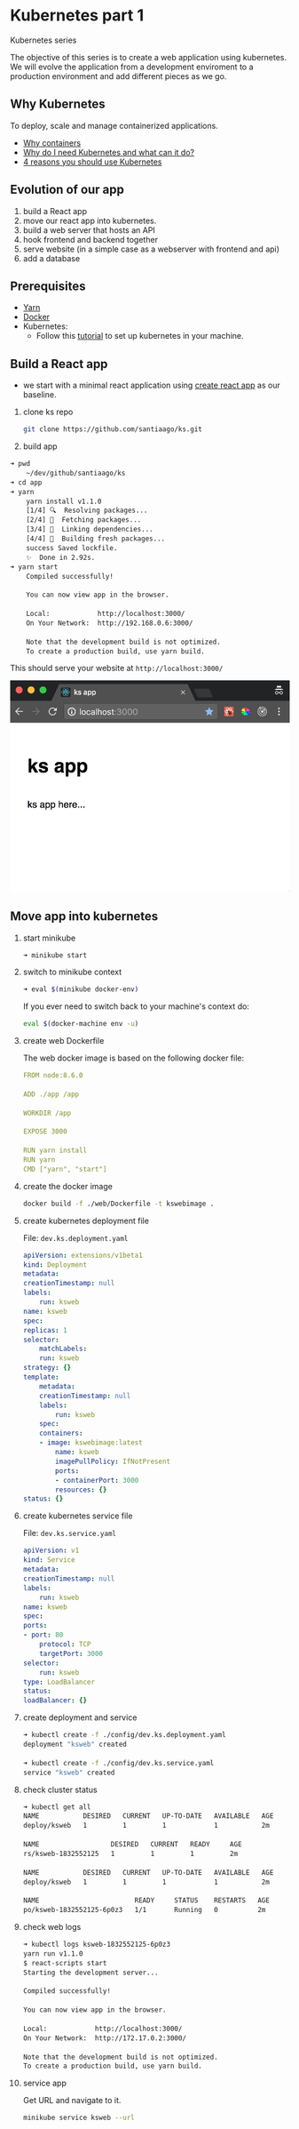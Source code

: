 # Kubernetes part 1

Kubernetes series

The objective of this series is to create a web application using kubernetes. We will evolve the application from a development enviroment to a production environment and add different pieces as we go.

## Why Kubernetes

To deploy, scale and manage containerized applications.

* [Why containers](https://kubernetes.io/docs/concepts/overview/what-is-kubernetes/#why-containers)
* [Why do I need Kubernetes and what can it do?](https://kubernetes.io/docs/concepts/overview/what-is-kubernetes/#why-do-i-need-kubernetes-and-what-can-it-do)
* [4 reasons you should use Kubernetes](https://www.infoworld.com/article/3173266/containers/4-reasons-you-should-use-kubernetes.html)

## Evolution of our app

1. build a React app
1. move our react app into kubernetes.
1. build a web server that hosts an API
1. hook frontend and backend together
1. serve website (in a simple case as a webserver with frontend and api)
1. add a database

## Prerequisites

* [Yarn](https://yarnpkg.com/lang/en/docs/install/)
* [Docker](https://www.docker.com/get-docker)
* Kubernetes:
  * Follow this [tutorial](https://kubernetes.io/docs/tutorials/stateless-application/hello-minikube/) to set up kubernetes in your machine.

## Build a React app

* we start with a minimal react application using [create react app](https://github.com/facebookincubator/create-react-app) as our baseline.

1. clone ks repo
    ```bash
    git clone https://github.com/santiaago/ks.git
    ```
1. build app

```bash
➜ pwd
    ~/dev/github/santiaago/ks
➜ cd app
➜ yarn
    yarn install v1.1.0
    [1/4] 🔍  Resolving packages...
    [2/4] 🚚  Fetching packages...
    [3/4] 🔗  Linking dependencies...
    [4/4] 📃  Building fresh packages...
    success Saved lockfile.
    ✨  Done in 2.92s.
➜ yarn start
    Compiled successfully!

    You can now view app in the browser.

    Local:            http://localhost:3000/
    On Your Network:  http://192.168.0.6:3000/

    Note that the development build is not optimized.
    To create a production build, use yarn build.
```

This should serve your website at `http://localhost:3000/`

![](./images/app.png)

## Move app into kubernetes

1. start minikube

    ```bash
    ➜ minikube start
    ```

1. switch to minikube context

    ```bash
    ➜ eval $(minikube docker-env)
    ```

    If you ever need to switch back to your machine's context do:

    ```bash
    eval $(docker-machine env -u)
    ```

1. create web Dockerfile

    The web docker image is based on the following docker file:

    ```yaml
    FROM node:8.6.0

    ADD ./app /app

    WORKDIR /app

    EXPOSE 3000

    RUN yarn install
    RUN yarn
    CMD ["yarn", "start"]
    ```

1. create the docker image

    ```bash
    docker build -f ./web/Dockerfile -t kswebimage .
    ```

1. create kubernetes deployment file

    File: `dev.ks.deployment.yaml`

    ```yaml
    apiVersion: extensions/v1beta1
    kind: Deployment
    metadata:
    creationTimestamp: null
    labels:
        run: ksweb
    name: ksweb
    spec:
    replicas: 1
    selector:
        matchLabels:
        run: ksweb
    strategy: {}
    template:
        metadata:
        creationTimestamp: null
        labels:
            run: ksweb
        spec:
        containers:
        - image: kswebimage:latest
            name: ksweb
            imagePullPolicy: IfNotPresent
            ports:
            - containerPort: 3000
            resources: {}
    status: {}
    ```

1. create kubernetes service file

    File: `dev.ks.service.yaml`

    ```yaml
    apiVersion: v1
    kind: Service
    metadata:
    creationTimestamp: null
    labels:
        run: ksweb
    name: ksweb
    spec:
    ports:
    - port: 80
        protocol: TCP
        targetPort: 3000
    selector:
        run: ksweb
    type: LoadBalancer
    status:
    loadBalancer: {}
    ```
1. create deployment and service

    ```bash
    ➜ kubectl create -f ./config/dev.ks.deployment.yaml
    deployment "ksweb" created

    ➜ kubectl create -f ./config/dev.ks.service.yaml
    service "ksweb" created
    ```

1. check cluster status

    ```bash
    ➜ kubectl get all
    NAME           DESIRED   CURRENT   UP-TO-DATE   AVAILABLE   AGE
    deploy/ksweb   1         1         1            1           2m

    NAME                  DESIRED   CURRENT   READY     AGE
    rs/ksweb-1832552125   1         1         1         2m

    NAME           DESIRED   CURRENT   UP-TO-DATE   AVAILABLE   AGE
    deploy/ksweb   1         1         1            1           2m

    NAME                        READY     STATUS    RESTARTS   AGE
    po/ksweb-1832552125-6p0z3   1/1       Running   0          2m
    ```

1. check web logs

    ```bash
    ➜ kubectl logs ksweb-1832552125-6p0z3
    yarn run v1.1.0
    $ react-scripts start
    Starting the development server...

    Compiled successfully!

    You can now view app in the browser.

    Local:            http://localhost:3000/
    On Your Network:  http://172.17.0.2:3000/

    Note that the development build is not optimized.
    To create a production build, use yarn build.
    ```

1. service app

    Get URL and navigate to it.
    ```bash
    minikube service ksweb --url
    ```